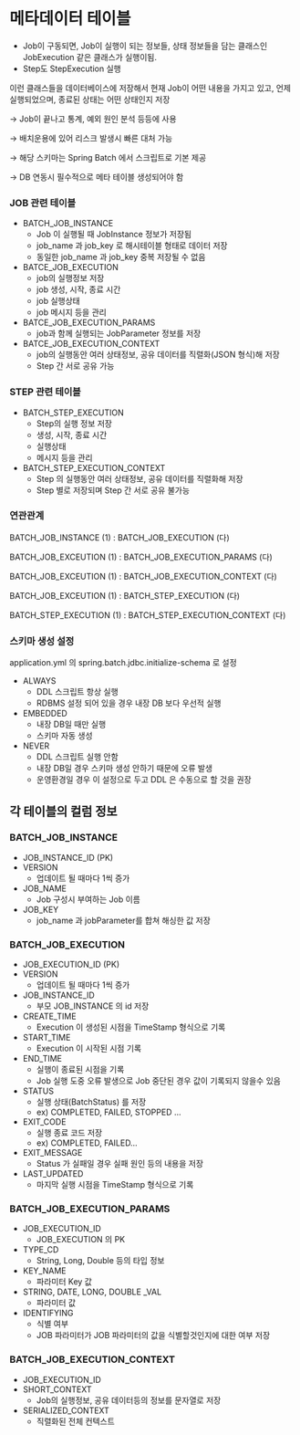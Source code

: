 # 메타데이터 테이블
- Job이 구동되면, Job이 실행이 되는 정보들, 상태 정보들을 담는 클래스인 JobExecution 같은 클래스가 실행이됨.
- Step도 StepExecution 실행

이런 클래스들을 데이터베이스에 저장해서 현재 Job이 어떤 내용을 가지고 있고, 언제 실행되었으며, 종료된 상태는 어떤 상태인지 저장

→ Job이 끝나고 통계, 예외 원인 분석 등등에 사용

→ 배치운용에 있어 리스크 발생시 빠른 대처 가능

→ 해당 스키마는 Spring Batch 에서 스크립트로 기본 제공

→ DB 연동시 필수적으로 메타 테이블 생성되어야 함

### JOB 관련 테이블

- BATCH_JOB_INSTANCE
    - Job 이 실행될 때 JobInstance 정보가 저장됨
    - job_name 과 job_key 로 해시테이블 형태로 데이터 저장
    - 동일한 job_name 과 job_key 중복 저장될 수 없음
- BATCE_JOB_EXECUTION
    - job의 실행정보 저장
    - job 생성, 시작, 종료 시간
    - job 실행상태
    - job 메시지 등을 관리
- BATCE_JOB_EXECUTION_PARAMS
    - job과 함께 실행되는 JobParameter 정보를 저장
- BATCE_JOB_EXECUTION_CONTEXT
    - job의 실행동안 여러 상태정보, 공유 데이터를 직렬화(JSON 형식)해 저장
    - Step 간 서로 공유 가능

### STEP 관련 테이블

- BATCH_STEP_EXECUTION
    - Step의 실행 정보 저장
    - 생성, 시작, 종료 시간
    - 실행상태
    - 메시지 등을 관리
- BATCH_STEP_EXECUTION_CONTEXT
    - Step 의 실행동안 여러 상태정보, 공유 데이터를 직렬화해 저장
    - Step 별로 저장되며 Step 간 서로 공유 불가능

### 연관관계

BATCH_JOB_INSTANCE (1) : BATCH_JOB_EXECUTION (다)

BATCH_JOB_EXCEUTION (1) : BATCH_JOB_EXECUTION_PARAMS (다)

BATCH_JOB_EXCEUTION (1) : BATCH_JOB_EXECUTION_CONTEXT (다)

BATCH_JOB_EXCEUTION (1) : BATCH_STEP_EXECUTION (다)

BATCH_STEP_EXECUTION (1) : BATCH_STEP_EXECUTION_CONTEXT (다)

### 스키마 생성 설정

application.yml 의 spring.batch.jdbc.initialize-schema 로 설정

- ALWAYS
    - DDL 스크립트 항상 실행
    - RDBMS 설정 되어 있을 경우 내장 DB 보다 우선적 실행
- EMBEDDED
    - 내장 DB일 때만 실행
    - 스키마 자동 생성
- NEVER
    - DDL 스크립트 실행 안함
    - 내장 DB일 경우 스키마 생성 안하기 때문에 오류 발생
    - 운영환경일 경우 이 설정으로 두고 DDL 은 수동으로 할 것을 권장

## 각 테이블의 컬럼 정보

### BATCH_JOB_INSTANCE

- JOB_INSTANCE_ID (PK)
- VERSION
    - 업데이트 될 때마다 1씩 증가
- JOB_NAME
    - Job 구성시 부여하는 Job 이름
- JOB_KEY
    - job_name 과 jobParameter를 합쳐 해싱한 값 저장

### BATCH_JOB_EXECUTION

- JOB_EXECUTION_ID (PK)
- VERSION
    - 업데이트 될 때마다 1씩 증가
- JOB_INSTANCE_ID
    - 부모 JOB_INSTANCE 의 id 저장
- CREATE_TIME
    - Execution 이 생성된 시점을 TimeStamp 형식으로 기록
- START_TIME
    - Execution 이 시작된 시점 기록
- END_TIME
    - 실행이 종료된 시점을 기록
    - Job 실행 도중 오류 발생으로 Job 중단된 경우 값이 기록되지 않을수 있음
- STATUS
    - 실행 상태(BatchStatus) 를 저장
    - ex) COMPLETED, FAILED, STOPPED …
- EXIT_CODE
    - 실행 종료 코드 저장
    - ex) COMPLETED, FAILED…
- EXIT_MESSAGE
    - Status 가 실패일 경우 실패 원인 등의 내용을 저장
- LAST_UPDATED
    - 마지막 실행 시점을 TimeStamp 형식으로 기록

### BATCH_JOB_EXECUTION_PARAMS

- JOB_EXECUTION_ID
    - JOB_EXECUTION 의 PK
- TYPE_CD
    - String, Long, Double 등의 타입 정보
- KEY_NAME
    - 파라미터 Key 값
- STRING, DATE, LONG, DOUBLE _VAL
    - 파라미터 값
- IDENTIFYING
    - 식별 여부
    - JOB 파라미터가 JOB 파라미터의 값을 식별할것인지에 대한 여부 저장

### BATCH_JOB_EXECUTION_CONTEXT

- JOB_EXECUTION_ID
- SHORT_CONTEXT
    - Job의 실행정보, 공유 데이터등의 정보를 문자열로 저장
- SERIALIZED_CONTEXT
    - 직렬화된 전체 컨텍스트